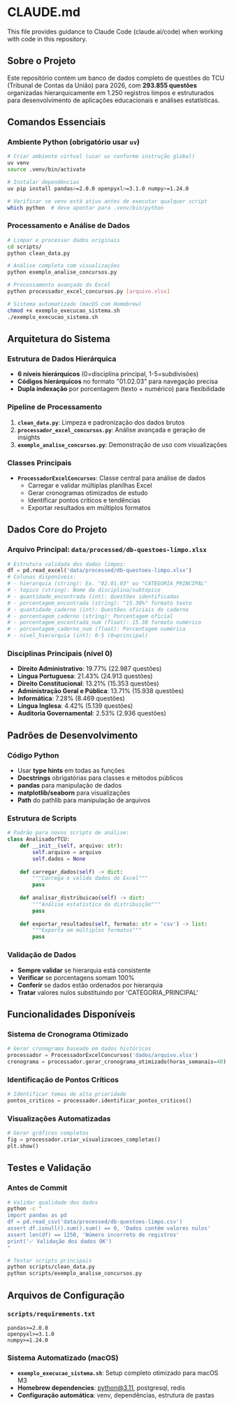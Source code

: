 # CLAUDE.md

This file provides guidance to Claude Code (claude.ai/code) when working with code in this repository.

## Sobre o Projeto

Este repositório contém um banco de dados completo de questões do TCU (Tribunal de Contas da União) para 2026, com **293.855 questões** organizadas hierarquicamente em 1.250 registros limpos e estruturados para desenvolvimento de aplicações educacionais e análises estatísticas.

## Comandos Essenciais

### Ambiente Python (obrigatório usar `uv`)
```bash
# Criar ambiente virtual (usar uv conforme instrução global)
uv venv
source .venv/bin/activate

# Instalar dependências
uv pip install pandas>=2.0.0 openpyxl>=3.1.0 numpy>=1.24.0

# Verificar se venv está ativo antes de executar qualquer script
which python  # deve apontar para .venv/bin/python
```

### Processamento e Análise de Dados
```bash
# Limpar e processar dados originais
cd scripts/
python clean_data.py

# Análise completa com visualizações
python exemplo_analise_concursos.py

# Processamento avançado do Excel
python processador_excel_concursos.py [arquivo.xlsx]

# Sistema automatizado (macOS com Homebrew)
chmod +x exemplo_execucao_sistema.sh
./exemplo_execucao_sistema.sh
```

## Arquitetura do Sistema

### Estrutura de Dados Hierárquica
- **6 níveis hierárquicos** (0=disciplina principal, 1-5=subdivisões)
- **Códigos hierárquicos** no formato "01.02.03" para navegação precisa
- **Dupla indexação** por porcentagem (texto + numérico) para flexibilidade

### Pipeline de Processamento
1. **`clean_data.py`**: Limpeza e padronização dos dados brutos
2. **`processador_excel_concursos.py`**: Análise avançada e geração de insights
3. **`exemplo_analise_concursos.py`**: Demonstração de uso com visualizações

### Classes Principais
- **`ProcessadorExcelConcursos`**: Classe central para análise de dados
  - Carregar e validar múltiplas planilhas Excel
  - Gerar cronogramas otimizados de estudo
  - Identificar pontos críticos e tendências
  - Exportar resultados em múltiplos formatos

## Dados Core do Projeto

### Arquivo Principal: `data/processed/db-questoes-limpo.xlsx`
```python
# Estrutura validada dos dados limpos:
df = pd.read_excel('data/processed/db-questoes-limpo.xlsx')
# Colunas disponíveis:
# - hierarquia (string): Ex. "02.01.03" ou "CATEGORIA_PRINCIPAL"
# - topico (string): Nome da disciplina/subtópico
# - quantidade_encontrada (int): Questões identificadas
# - porcentagem_encontrada (string): "15.30%" formato texto
# - quantidade_caderno (int): Questões oficiais do caderno
# - porcentagem_caderno (string): Porcentagem oficial
# - porcentagem_encontrada_num (float): 15.30 formato numérico
# - porcentagem_caderno_num (float): Porcentagem numérica
# - nivel_hierarquia (int): 0-5 (0=principal)
```

### Disciplinas Principais (nível 0)
- **Direito Administrativo**: 19.77% (22.987 questões)
- **Língua Portuguesa**: 21.43% (24.913 questões)  
- **Direito Constitucional**: 13.21% (15.353 questões)
- **Administração Geral e Pública**: 13.71% (15.938 questões)
- **Informática**: 7.28% (8.469 questões)
- **Língua Inglesa**: 4.42% (5.139 questões)
- **Auditoria Governamental**: 2.53% (2.936 questões)

## Padrões de Desenvolvimento

### Código Python
- Usar **type hints** em todas as funções
- **Docstrings** obrigatórias para classes e métodos públicos
- **pandas** para manipulação de dados
- **matplotlib/seaborn** para visualizações
- **Path** do pathlib para manipulação de arquivos

### Estrutura de Scripts
```python
# Padrão para novos scripts de análise:
class AnalisadorTCU:
    def __init__(self, arquivo: str):
        self.arquivo = arquivo
        self.dados = None
    
    def carregar_dados(self) -> dict:
        """Carrega e valida dados do Excel"""
        pass
    
    def analisar_distribuicao(self) -> dict:
        """Análise estatística da distribuição"""
        pass
    
    def exportar_resultados(self, formato: str = 'csv') -> list:
        """Exporta em múltiplos formatos"""
        pass
```

### Validação de Dados
- **Sempre validar** se hierarquia está consistente
- **Verificar** se porcentagens somam 100%
- **Conferir** se dados estão ordenados por hierarquia
- **Tratar** valores nulos substituindo por 'CATEGORIA_PRINCIPAL'

## Funcionalidades Disponíveis

### Sistema de Cronograma Otimizado
```python
# Gerar cronograma baseado em dados históricos
processador = ProcessadorExcelConcursos('dados/arquivo.xlsx')
cronograma = processador.gerar_cronograma_otimizado(horas_semanais=40)
```

### Identificação de Pontos Críticos
```python
# Identificar temas de alta prioridade
pontos_criticos = processador.identificar_pontos_criticos()
```

### Visualizações Automatizadas
```python
# Gerar gráficos completos
fig = processador.criar_visualizacoes_completas()
plt.show()
```

## Testes e Validação

### Antes de Commit
```bash
# Validar qualidade dos dados
python -c "
import pandas as pd
df = pd.read_csv('data/processed/db-questoes-limpo.csv')
assert df.isnull().sum().sum() == 0, 'Dados contêm valores nulos'
assert len(df) == 1250, 'Número incorreto de registros'
print('✅ Validação dos dados OK')
"

# Testar scripts principais
python scripts/clean_data.py
python scripts/exemplo_analise_concursos.py
```

## Arquivos de Configuração

### `scripts/requirements.txt`
```
pandas>=2.0.0
openpyxl>=3.1.0
numpy>=1.24.0
```

### Sistema Automatizado (macOS)
- **`exemplo_execucao_sistema.sh`**: Setup completo otimizado para macOS M3
- **Homebrew dependencies**: python@3.11, postgresql, redis
- **Configuração automática**: venv, dependências, estrutura de pastas